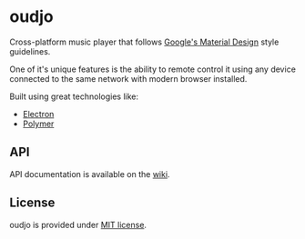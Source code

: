 # oudjo

Cross-platform music player that follows
[Google's Material Design](https://design.google.com/) style guidelines.

One of it's unique features is the ability to remote control it using any device
connected to the same network with modern browser installed.

Built using great technologies like:
* [Electron](http://electron.atom.io)
* [Polymer](https://www.polymer-project.org/)

## API
API documentation is available on the
[wiki](https://github.com/Deseteral/oudjo/wiki/API).

## License
oudjo is provided under
[MIT license](https://github.com/Deseteral/oudjo/blob/master/LICENSE).
